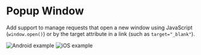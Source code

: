 # Popup Window

Add support to manage requests that open a new window using JavaScript (`window.open()`) or by the target attribute in a link (such as `target="_blank"`).

![Android example](https://user-images.githubusercontent.com/5956938/205492125-a307b986-9a1f-46ce-a26b-1eb996b96640.gif)
![iOS example](https://user-images.githubusercontent.com/5956938/205492127-1a32cd27-e0f5-4eb5-959e-88c56d93a383.gif)
